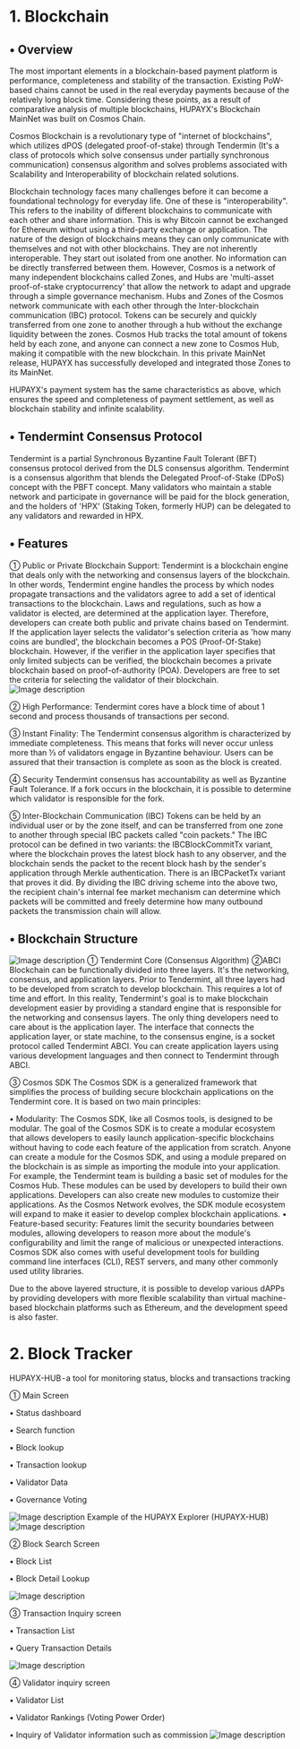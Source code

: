 # 1. Blockchain
## •  Overview
The most important elements in a blockchain-based payment platform is performance, completeness and stability of the transaction. Existing PoW-based chains cannot be used in the real everyday payments because of the relatively long block time. Considering these points, as a result of comparative analysis of multiple blockchains, HUPAYX's Blockchain MainNet was built on Cosmos Chain.

Cosmos Blockchain is a revolutionary type of "internet of blockchains", which utilizes dPOS (delegated proof-of-stake) through Tendermin (It's a class of protocols which solve consensus under partially synchronous communication) consensus algorithm and solves problems associated with Scalability and Interoperability of blockchain related solutions.

Blockchain technology faces many challenges before it can become a foundational technology for everyday life. One of these is "interoperability". This refers to the inability of different blockchains to communicate with each other and share information. This is why Bitcoin cannot be exchanged for Ethereum without using a third-party exchange or application.
The nature of the design of blockchains means they can only communicate with themselves and not with other blockchains. They are not inherently interoperable. They start out isolated from one another. No information can be directly transferred between them.
However, Cosmos is a network of many independent blockchains called Zones, and Hubs are 'multi-asset proof-of-stake cryptocurrency' that allow the network to adapt and upgrade through a simple governance mechanism. Hubs and Zones of the Cosmos network communicate with each other through the Inter-blockchain communication (IBC) protocol. Tokens can be securely and quickly transferred from one zone to another through a hub without the exchange liquidity between the zones. Cosmos Hub tracks the total amount of tokens held by each zone, and anyone can connect a new zone to Cosmos Hub, making it compatible with the new blockchain. In this private MainNet release, HUPAYX has successfully developed and integrated those Zones to its MainNet.

HUPAYX's payment system has the same characteristics as above, which ensures the speed and completeness of payment settlement, as well as blockchain stability and infinite scalability.

## •  Tendermint Consensus Protocol

Tendermint is a partial Synchronous Byzantine Fault Tolerant (BFT) consensus protocol derived from the DLS consensus algorithm. Tendermint is a consensus algorithm that blends the Delegated Proof-of-Stake (DPoS) concept with the PBFT concept. Many validators who maintain a stable network and participate in governance will be paid for the block generation, and the holders of 'HPX' (Staking Token, formerly HUP) can be delegated to any validators and rewarded in HPX.

## •  Features

① Public or Private Blockchain Support:
Tendermint is a blockchain engine that deals only with the networking and consensus layers of the blockchain. In other words, Tendermint engine handles the process by which nodes propagate transactions and the validators agree to add a set of identical transactions to the blockchain. Laws and regulations, such as how a validator is elected, are determined at the application layer. Therefore, developers can create both public and private chains based on Tendermint. If the application layer selects the validator's selection criteria as 'how many coins are bundled', the blockchain becomes a POS (Proof-Of-Stake) blockchain. However, if the verifier in the application layer specifies that only limited subjects can be verified, the blockchain becomes a private blockchain based on proof-of-authority (POA). Developers are free to set the criteria for selecting the validator of their blockchain.
![Image description](https://drive.google.com/file/d/1opxsaKyTIg3U6nUXnUwOLIkeNSmsrsGs/view?usp=sharing)

② High Performance:
Tendermint cores have a block time of about 1 second and process thousands of transactions per second.

③ Instant Finality:
The Tendermint consensus algorithm is characterized by immediate completeness. This means that forks will never occur unless more than ⅓ of validators engage in Byzantine behaviour. Users can be assured that their transaction is complete as soon as the block is created.

④ Security
Tendermint consensus has accountability as well as Byzantine Fault Tolerance. If a fork occurs in the blockchain, it is possible to determine which validator is responsible for the fork.

⑤ Inter-Blockchain Communication (IBC)
Tokens can be held by an individual user or by the zone itself, and can be transferred from one zone to another through special IBC packets called "coin packets." The IBC protocol can be defined in two variants: the IBCBlockCommitTx variant, where the blockchain proves the latest block hash to any observer, and the blockchain sends the packet to the recent block hash by the sender's application through Merkle authentication. There is an IBCPacketTx variant that proves it did. By dividing the IBC driving scheme into the above two, the recipient chain's internal fee market mechanism can determine which packets will be committed and freely determine how many outbound packets the transmission chain will allow.

## •  Blockchain Structure
![Image description](https://cdn-images-1.medium.com/max/800/1*QbG0lfYhKcb1ZAxFRnbWCA.png)
① Tendermint Core (Consensus Algorithm)
②ABCI
Blockchain can be functionally divided into three layers. It's the networking, consensus, and application layers. Prior to Tendermint, all three layers had to be developed from scratch to develop blockchain. This requires a lot of time and effort. In this reality, Tendermint's goal is to make blockchain development easier by providing a standard engine that is responsible for the networking and consensus layers. The only thing developers need to care about is the application layer. The interface that connects the application layer, or state machine, to the consensus engine, is a socket protocol called Tendermint ABCI. You can create application layers using various development languages and then connect to Tendermint through ABCI.

③ Cosmos SDK
The Cosmos SDK is a generalized framework that simplifies the process of building secure blockchain applications on the Tendermint core. It is based on two main principles:

•  Modularity: The Cosmos SDK, like all Cosmos tools, is designed to be modular. The goal of the Cosmos SDK is to create a modular ecosystem that allows developers to easily launch application-specific blockchains without having to code each feature of the application from scratch. Anyone can create a module for the Cosmos SDK, and using a module prepared on the blockchain is as simple as importing the module into your application. For example, the Tendermint team is building a basic set of modules for the Cosmos Hub. These modules can be used by developers to build their own applications. Developers can also create new modules to customize their applications. As the Cosmos Network evolves, the SDK module ecosystem will expand to make it easier to develop complex blockchain applications.
•  Feature-based security: Features limit the security boundaries between modules, allowing developers to reason more about the module's configurability and limit the range of malicious or unexpected interactions. Cosmos SDK also comes with useful development tools for building command line interfaces (CLI), REST servers, and many other commonly used utility libraries.

Due to the above layered structure, it is possible to develop various dAPPs by providing developers with more flexible scalability than virtual machine-based blockchain platforms such as Ethereum, and the development speed is also faster.

# 2. Block Tracker
HUPAYX-HUB - a tool for monitoring status, blocks and transactions tracking

① Main Screen

• Status dashboard

• Search function

• Block lookup

• Transaction lookup

• Validator Data

• Governance Voting

![Image description](https://cdn-images-1.medium.com/max/2560/1*sBBKCeYhTFmZ-NAAyZhXbw.png) Example of the HUPAYX Explorer (HUPAYX-HUB)
![Image description](https://cdn-images-1.medium.com/max/2560/1*fEdOZRnIF9_NBxSRhxvRcA.png) 

② Block Search Screen

• Block List

• Block Detail Lookup

![Image description](https://cdn-images-1.medium.com/max/2560/1*MdlQmnb7pMelu0Wh6DO5xw.png)

③ Transaction Inquiry screen

• Transaction List

• Query Transaction Details

![Image description](https://cdn-images-1.medium.com/max/2560/1*chvU7FK55lH0DByMmeH8-g.png)

④ Validator inquiry screen

• Validator List

• Validator Rankings (Voting Power Order)

• Inquiry of Validator information such as commission
![Image description](https://cdn-images-1.medium.com/max/2560/1*mVOLI0mfvwf3q-Dy4dy2dA.png)



